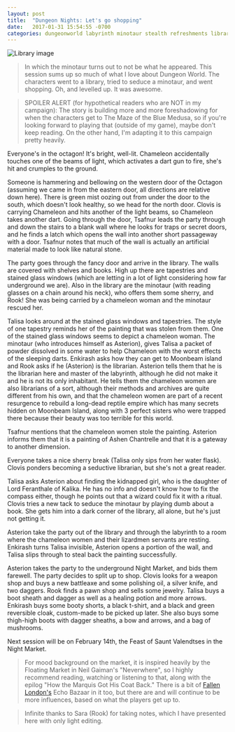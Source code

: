 ```yaml
---
layout: post
title:  "Dungeon Nights: Let's go shopping"
date:   2017-01-31 15:54:55 -0700
categories: dungeonworld labyrinth minotaur stealth refreshments library market dungeonnights
---
```

![Library image](http://maxpixel.freegreatpicture.com/static/photo/1x/Shelves-Books-Library-1842306.jpg)

> In which the minotaur turns out to not be what he appeared. This session sums
> up so much of what I love about Dungeon World. The characters went to a library,
> tried to seduce a minotaur, and went shopping. Oh, and levelled up. It was awesome.

> SPOILER ALERT (for hypothetical readers who are NOT in my campaign): The story is
> building more and more foreshadowing for when the
> characters get to The Maze of the Blue Medusa, so if you're looking forward
> to playing that (outside of my game), maybe don't keep reading. On the other hand,
> I'm adapting it to this campaign pretty heavily.

Everyone's in the octagon! It's bright, well-lit. Chameleon accidentally touches one
of the beams of light, which activates a dart gun to fire, she's hit and crumples to
the ground.

Someone is hammering and bellowing on the western door of the Octagon (assuming we came in from
the eastern door, all directions are relative down here). There is green mist oozing
out from under the door to the south, which doesn't look healthy, so we head for
the north door. Clovis is carrying Chameleon and hits another of the light beams,
so Chameleon takes another dart. Going through the door, Tsafnur leads the party
through and down the stairs to a blank wall where he looks for traps or secret doors,
and he finds a latch which opens the wall into another short passageway with a door.
Tsafnur notes that much of the wall is actually an artificial material made to look
like natural stone.

The party goes through the fancy door and arrive in the library. The walls are covered with
shelves and books. High up there are tapestries and stained glass windows (which are
letting in a lot of light considering how far underground we are). Also in the library
are the minotaur (with reading glasses on a chain around his neck), who offers them some
sherry, and Rook! She was being carried by a chameleon woman and the minotaur rescued her.

Talisa looks around at the stained glass windows and tapestries. The style of one tapestry reminds
her of the painting that was stolen from them. One of the stained glass windows seems
to depict a chameleon woman. The minotaur (who introduces himself as Asterion), gives
Talisa a packet of powder dissolved in some water to help Chameleon with the worst
effects of the sleeping darts. Enkirash asks how they can get to Moonbeam island and Rook
asks if he (Asterion) is the librarian. Asterion tells them that he is the librarian here
and master of the labyrinth, although he did not make it and he is not its only
inhabitant. He tells them the chameleon women are also librarians of a sort, although
their methods and archives are quite different from his own, and that the chameleon
women are part of a recent resurgence to rebuild a long-dead reptile empire which
has many secrets hidden on Moonbeam Island, along with 3 perfect sisters who were
trapped there because their beauty was too terrible for this world.

Tsafnur mentions that the chameleon women stole the painting. Asterion informs them
that it is a painting of Ashen Chantrelle and that it is a gateway to another dimension.

Everyone takes a nice sherry break (Talisa only sips from her water flask). Clovis
ponders becoming a seductive librarian, but she's not a great reader.

Talisa asks Asterion about finding the kidnapped girl, who is the daughter of Lord
Feranthale of Kalika. He has no info and doesn't know how to fix the compass either,
though he points out that a wizard could fix it with a ritual. Clovis tries a new
tack to seduce the minotaur by playing dumb about a book. She gets him into a dark
corner of the library, all alone, but he's just not getting it.

Asterion take the party out of the library and through the labyrinth to a room where
the chameleon women and their lizardmen servants are resting. Enkirash turns Talisa
invisible, Asterion opens a portion of the wall, and Talisa slips through to steal
back the painting successfully.

Asterion takes the party to the underground Night Market, and bids them farewell. The
party decides to split up to shop. Clovis looks for a weapon shop and buys a new battleaxe
and some polishing oil, a silver knife, and two daggers. Rook finds a pawn shop and
sells some jewelry. Talisa buys a boot sheath and dagger as well as a healing potion
and more arrows. Enkirash buys some booty shorts, a black t-shirt, and a black and green
reversible cloak, custom-made to be picked up later. She also buys some thigh-high
boots with dagger sheaths, a bow and arrows, and a bag of mushrooms.

Next session will be on February 14th, the Feast of Saunt Valendtses in the Night Market.

> For mood background on the market, it is inspired heavily by the Floating Market
> in Neil Gaiman's "Neverwhere", so I highly recommend reading, watching or listening
> to that, along with the epilog "How the Marquis Got His Coat Back." There is a bit
> of [Fallen London's](http://fallenlondon.storynexus.com/) Echo Bazaar in it too,
> but there are and will continue to be more influences, based on what the players
> get up to.

> Infinite thanks to Sara (Rook) for taking notes, which I have presented here
> with only light editing.
